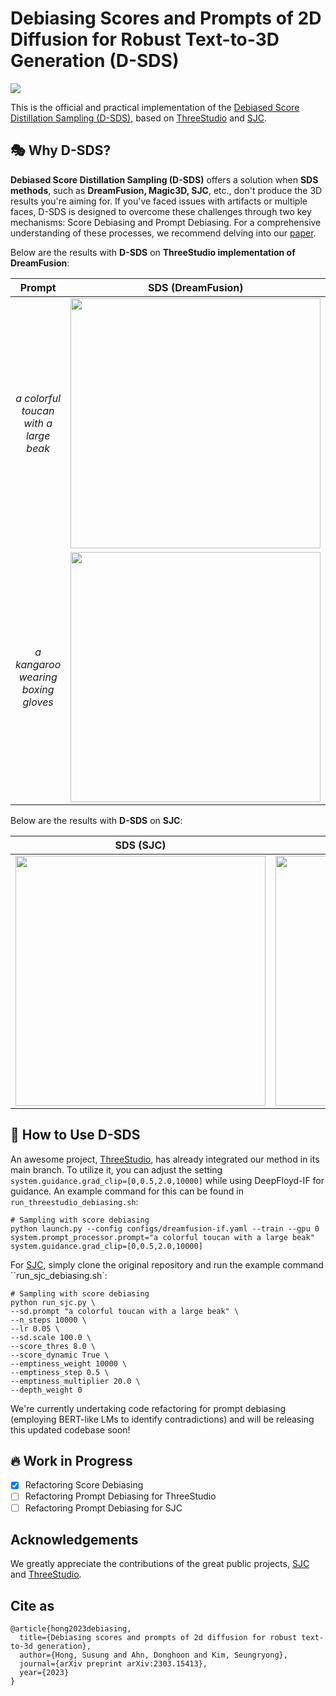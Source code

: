 # Debiasing Scores and Prompts of 2D Diffusion for Robust Text-to-3D Generation (D-SDS)
<a href="https://arxiv.org/abs/2303.15413"><img src="https://img.shields.io/badge/arXiv-2305.15413-B31B1B"></a>

This is the official and practical implementation of the [Debiased Score Distillation Sampling (D-SDS)](https://arxiv.org/abs/2303.15413), based on [ThreeStudio](https://github.com/threestudio-project/threestudio) and [SJC](https://github.com/pals-ttic/sjc).

## 🎭 Why D-SDS?

**Debiased Score Distillation Sampling (D-SDS)** offers a solution when **SDS methods**, such as **DreamFusion, Magic3D, SJC**, etc., don't produce the 3D results you're aiming for. If you've faced issues with artifacts or multiple faces, D-SDS is designed to overcome these challenges through two key mechanisms: Score Debiasing and Prompt Debiasing. For a comprehensive understanding of these processes, we recommend delving into our [paper](https://arxiv.org/abs/2303.15413).

Below are the results with **D-SDS** on **ThreeStudio implementation of DreamFusion**:

| Prompt | SDS (DreamFusion) | Debiased-SDS (Ours) |
|:---------:|:-----------------:|:-------------------:|
| *a colorful toucan with a large beak* | <img src="https://github.com/SusungHong/Debiased-Score-Distillation-Sampling/assets/5498512/a4090873-8401-4601-b5a9-2f931637a669" width="400"/> | <img src="https://github.com/SusungHong/Debiased-Score-Distillation-Sampling/assets/5498512/e3f9b673-10f6-4844-a22e-f07e049393e1" width="400"/> |
| *a kangaroo wearing boxing gloves* | <img src="https://github.com/SusungHong/Debiased-Score-Distillation-Sampling/assets/5498512/067b6980-8e0c-45b0-8951-9816c327b012" width="400"/> | <img src="https://github.com/SusungHong/Debiased-Score-Distillation-Sampling/assets/5498512/138c03ad-b648-4b36-aa12-f8a29ffdfe7a" width="400"/> |

Below are the results with **D-SDS** on **SJC**:

| SDS (SJC) | Debiased-SDS (Ours) |
|:-----------------:|:-------------------:|
| <img src="https://github.com/SusungHong/Debiased-Score-Distillation-Sampling/assets/5498512/3b1ed9b6-eac4-46cf-9934-bccbf23fb746" width="400"/> | <img src="https://github.com/SusungHong/Debiased-Score-Distillation-Sampling/assets/5498512/caf96dce-44d9-42f1-9815-fe9e91ffd2f8" width="400"/> |

## 🐧 How to Use D-SDS

An awesome project, [ThreeStudio](https://github.com/threestudio-project/threestudio), has already integrated our method in its main branch. To utilize it, you can adjust the setting `system.guidance.grad_clip=[0,0.5,2.0,10000]` while using DeepFloyd-IF for guidance. An example command for this can be found in `run_threestudio_debiasing.sh`:
```
# Sampling with score debiasing
python launch.py --config configs/dreamfusion-if.yaml --train --gpu 0 system.prompt_processor.prompt="a colorful toucan with a large beak" system.guidance.grad_clip=[0,0.5,2.0,10000]
```

For [SJC](https://github.com/pals-ttic/sjc), simply clone the original repository and run the example command ``run_sjc_debiasing.sh`:
```
# Sampling with score debiasing
python run_sjc.py \
--sd.prompt "a colorful toucan with a large beak" \
--n_steps 10000 \
--lr 0.05 \
--sd.scale 100.0 \
--score_thres 8.0 \
--score_dynamic True \
--emptiness_weight 10000 \
--emptiness_step 0.5 \
--emptiness_multiplier 20.0 \
--depth_weight 0
```

We're currently undertaking code refactoring for prompt debiasing (employing BERT-like LMs to identify contradictions) and will be releasing this updated codebase soon!

## 🔥 Work in Progress
- [x] Refactoring Score Debiasing
- [ ] Refactoring Prompt Debiasing for ThreeStudio
- [ ] Refactoring Prompt Debiasing for SJC

## Acknowledgements

We greatly appreciate the contributions of the great public projects, [SJC](https://github.com/pals-ttic/sjc) and [ThreeStudio](https://github.com/threestudio-project/threestudio).

## Cite as
```
@article{hong2023debiasing,
  title={Debiasing scores and prompts of 2d diffusion for robust text-to-3d generation},
  author={Hong, Susung and Ahn, Donghoon and Kim, Seungryong},
  journal={arXiv preprint arXiv:2303.15413},
  year={2023}
}
```
